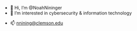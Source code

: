 - 👋 Hi, I’m @NoahNininger
- 👀 I’m interested in cybersecurity & information technology
<!---
- 🌱 I’m currently learning HTML
- 💞️ I’m looking to collaborate on projects to help my understanding of programming 
--->
- 📫 nnining@clemson.edu

<!---
NoahNininger/NoahNininger is a ✨ special ✨ repository because its `README.md` (this file) appears on your GitHub profile.
You can click the Preview link to take a look at your changes.
--->
